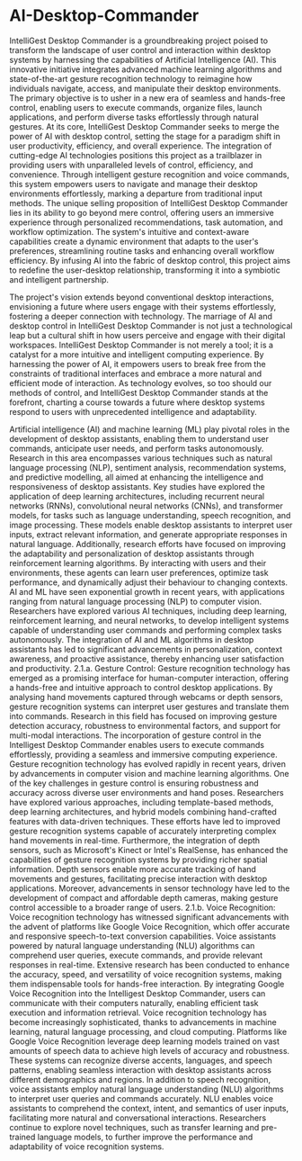 # AI-Desktop-Commander

IntelliGest Desktop Commander is a groundbreaking project poised to transform the landscape of user control and interaction within desktop systems by harnessing the capabilities of Artificial Intelligence (AI). This innovative initiative integrates advanced machine learning algorithms and state-of-the-art gesture recognition technology to reimagine how individuals navigate, access, and manipulate their desktop environments. The primary objective is to usher in a new era of seamless and hands-free control, enabling users to execute commands, organize files, launch applications, and perform diverse tasks effortlessly through natural gestures. At its core, IntelliGest Desktop Commander seeks to merge the power of AI with desktop control, setting the stage for a paradigm shift in user productivity, efficiency, and overall experience. The integration of cutting-edge AI technologies positions this project as a trailblazer in providing users with unparalleled levels of control, efficiency, and convenience. Through intelligent gesture recognition and voice commands, this system empowers users to navigate and manage their desktop environments effortlessly, marking a departure from traditional input methods. The unique selling proposition of IntelliGest Desktop Commander lies in its ability to go beyond mere control, offering users an immersive experience through personalized recommendations, task automation, and workflow optimization. The system's intuitive and context-aware capabilities create a dynamic environment that adapts to the user's preferences, streamlining routine tasks and enhancing overall workflow efficiency. By infusing AI into the fabric of desktop control, this project aims to redefine the user-desktop relationship, transforming it into a symbiotic and intelligent partnership.

The project's vision extends beyond conventional desktop interactions, envisioning a future where users engage with their systems effortlessly, fostering a deeper connection with technology. The marriage of AI and desktop control in IntelliGest Desktop Commander is not just a technological leap but a cultural shift in how users perceive and engage with their digital workspaces. IntelliGest Desktop Commander is not merely a tool; it is a catalyst for a more intuitive and intelligent computing experience. By harnessing the power of AI, it empowers users to break free from the constraints of traditional interfaces and embrace a more natural and efficient mode of interaction. As technology evolves, so too should our methods of control, and IntelliGest Desktop Commander stands at the forefront, charting a course towards a future where desktop systems respond to users with unprecedented intelligence and adaptability.

Artificial intelligence (AI) and machine learning (ML) play pivotal roles in the development of desktop assistants, enabling them to understand user commands, anticipate user needs, and perform tasks autonomously. Research in this area encompasses various techniques such as natural language processing (NLP), sentiment analysis, recommendation systems, and predictive modelling, all aimed at enhancing the intelligence and responsiveness of desktop assistants. Key studies have explored the application of deep learning architectures, including recurrent neural networks (RNNs), convolutional neural networks (CNNs), and transformer models, for tasks such as language understanding, speech recognition, and image processing. These models enable desktop assistants to interpret user inputs, extract relevant information, and generate appropriate responses in natural language.
Additionally, research efforts have focused on improving the adaptability and personalization of desktop assistants through reinforcement learning algorithms. By interacting with users and their environments, these agents can learn user preferences, optimize task performance, and dynamically adjust their behaviour to changing contexts.
AI and ML have seen exponential growth in recent years, with applications ranging from natural language processing (NLP) to computer vision. Researchers have explored various AI techniques, including deep learning, reinforcement learning, and neural networks, to develop intelligent systems capable of understanding user commands and performing complex tasks autonomously. The integration of AI and ML algorithms in desktop assistants has led to significant advancements in personalization, context awareness, and proactive assistance, thereby enhancing user satisfaction and productivity.
2.1.a. Gesture Control:
Gesture recognition technology has emerged as a promising interface for human-computer interaction, offering a hands-free and intuitive approach to control desktop applications. By analysing hand movements captured through webcams or depth sensors, gesture recognition systems can interpret user gestures and translate them into commands. Research in this field has focused on improving gesture detection accuracy, robustness to environmental factors, and support for multi-modal interactions. The incorporation of gesture control in the Intelligest Desktop Commander enables users to execute commands effortlessly, providing a seamless and immersive computing experience. Gesture recognition technology has evolved rapidly in recent years, driven by advancements in computer vision and machine learning algorithms. One of the key challenges in gesture control is ensuring robustness and accuracy across diverse user environments and hand poses. Researchers have explored various approaches, including template-based methods, deep learning architectures, and hybrid models combining hand-crafted features with data-driven techniques. These efforts have led to improved gesture recognition systems capable of accurately interpreting complex hand movements in real-time.
Furthermore, the integration of depth sensors, such as Microsoft's Kinect or Intel's RealSense, has enhanced the capabilities of gesture recognition systems by providing richer spatial information. Depth sensors enable more accurate tracking of hand movements and gestures, facilitating precise interaction with desktop applications. Moreover, advancements in sensor technology have led to the development of compact and affordable depth cameras, making gesture control accessible to a broader range of users.
2.1.b. Voice Recognition:
Voice recognition technology has witnessed significant advancements with the advent of platforms like Google Voice Recognition, which offer accurate and responsive speech-to-text conversion capabilities. Voice assistants powered by natural language understanding (NLU) algorithms can comprehend user queries, execute commands, and provide relevant responses in real-time. Extensive research has been conducted to enhance the accuracy, speed, and versatility of voice recognition systems, making them indispensable tools for hands-free interaction. By integrating Google Voice Recognition into the Intelligest Desktop Commander, users can communicate with their computers naturally, enabling efficient task execution and information retrieval. Voice recognition technology has become increasingly sophisticated, thanks to advancements in machine learning, natural language processing, and cloud computing. Platforms like Google Voice Recognition leverage deep learning models trained on vast amounts of speech data to achieve high levels of accuracy and robustness. These systems can recognize diverse accents, languages, and speech patterns, enabling seamless interaction with desktop assistants across different demographics and regions.
In addition to speech recognition, voice assistants employ natural language understanding (NLU) algorithms to interpret user queries and commands accurately. NLU enables voice assistants to comprehend the context, intent, and semantics of user inputs, facilitating more natural and conversational interactions. Researchers continue to explore novel techniques, such as transfer learning and pre-trained language models, to further improve the performance and adaptability of voice recognition systems. 
